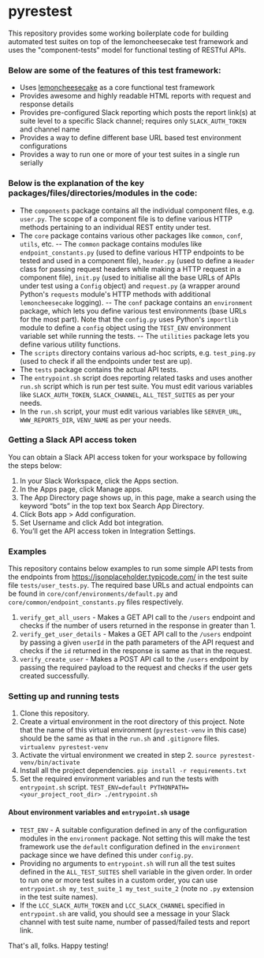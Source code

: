 # pyrestest
This repository provides some working boilerplate code for building automated test suites on top of the lemoncheesecake test framework and uses the "component-tests" model for functional testing of RESTful APIs.

### Below are some of the features of this test framework:
  - Uses [lemoncheesecake](http://lemoncheesecake.io/) as a core functional test framework
  - Provides awesome and highly readable HTML reports with request and response details
  - Provides pre-configured Slack reporting which posts the report link(s) at suite level to a specific Slack channel; requires only `SLACK_AUTH_TOKEN` and channel name
  - Provides a way to define different base URL based test environment configurations
  - Provides a way to run one or more of your test suites in a single run serially

### Below is the explanation of the key packages/files/directories/modules in the code:
- The `components` package contains all the individual component files, e.g. `user.py`. The scope of a component file is to define various HTTP methods pertaining to an individual REST entity under test.
- The `core` package contains various other packages like `common`, `conf`, `utils`, etc.
-- The `common` package contains modules like `endpoint_constants.py` (used to define various HTTP endpoints to be tested and used in a component file), `header.py` (used to define a `Header` class for passing request headers while making a HTTP request in a component file), `init.py` (used to initialise all the base URLs of APIs under test using a `Config` object) and `request.py` (a wrapper around Python's `requests` module's HTTP methods with additional `lemoncheesecake` logging).
-- The `conf` package contains an `environment` package, which lets you define various test environments (base URLs for the most part). Note that the `config.py` uses Python's `importlib` module to define a `config` object using the `TEST_ENV` environment variable set while running the tests.
-- The `utilities` package lets you define various utility functions.
- The `scripts` directory contains various ad-hoc scripts, e.g. `test_ping.py` (used to check if all the endpoints under test are up).
- The `tests` package contains the actual API tests.
- The `entrypoint.sh` script does reporting related tasks and uses another `run.sh` script which is run per test suite. You must edit various variables like `SLACK_AUTH_TOKEN`, `SLACK_CHANNEL`, `ALL_TEST_SUITES` as per your needs.
- In the `run.sh` script, your must edit various variables like `SERVER_URL`, `WWW_REPORTS_DIR`, `VENV_NAME` as per your needs.

### Getting a Slack API access token
You can obtain a Slack API access token for your workspace by following the steps below:
1. In your Slack Workspace, click the Apps section.
2. In the Apps page, click Manage apps.
3. The App Directory page shows up, in this page, make a search using the keyword “bots” in the top text box Search App Directory.
4. Click Bots app > Add configuration.
5. Set Username and click Add bot integration.
6. You’ll get the API access token in Integration Settings.

### Examples
This repository contains below examples to run some simple API tests from the endpoints from https://jsonplaceholder.typicode.com/ in the test suite file `tests/user_tests.py`. The required base URLs and actual endpoints can be found in `core/conf/environments/default.py` and `core/common/endpoint_constants.py` files respectively.
1. `verify_get_all_users` - Makes a GET API call to the `/users` endpoint and checks if the number of users returned in the response in greater than 1.
2. `verify_get_user_details` - Makes a GET API call to the `/users` endpoint by passing a given `userId` in the path parameters of the API request and checks if the `id` returned in the response is same as that in the request.
3. `verify_create_user` - Makes a POST API call to the `/users` endpoint by passing the required payload to the request and checks if the user gets created successfully.

### Setting up and running tests
1. Clone this repository. 
2. Create a virtual environment in the root directory of this project. Note that the name of this virtual environment (`pyrestest-venv` in this case) should be the same as that in the `run.sh` and `.gitignore` files.
`virtualenv pyrestest-venv`
3. Activate the virtual environment we created in step 2.
`source pyrestest-venv/bin/activate`
4. Install all the project dependencies.
`pip install -r requirements.txt`
5. Set the required environment variables and run the tests with `entrypoint.sh` script.
`TEST_ENV=default PYTHONPATH=<your_project_root_dir> ./entrypoint.sh`

#### About environment variables and `entrypoint.sh` usage
- `TEST_ENV` - A suitable configuration defined in any of the configuration modules in the `environment` package. Not setting this will make the test framework use the `default` configuration defined in the `environment` package since we have defined this under `config.py`.
- Providing no arguments to `entrypoint.sh` will run all the test suites defined in the `ALL_TEST_SUITES` shell variable in the given order. In order to run one or more test suites in a custom order, you can use `entrypoint.sh my_test_suite_1 my_test_suite_2` (note no `.py` extension in the test suite names).
- If the `LCC_SLACK_AUTH_TOKEN` and `LCC_SLACK_CHANNEL` specified in `entrypoint.sh` are valid, you should see a message in your Slack channel with test suite name, number of passed/failed tests and report link.

That's all, folks. Happy testing!
